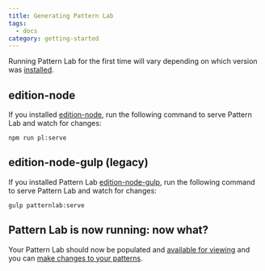 ```yaml
---
title: Generating Pattern Lab
tags:
  - docs
category: getting-started
---
```


Running Pattern Lab for the first time will vary depending on which version was [installed](/docs/installation.html).

## edition-node

If you installed [edition-node](https://github.com/pattern-lab/edition-node), run the following command to serve Pattern Lab and watch for changes:

```
npm run pl:serve
```

## edition-node-gulp (legacy)

If you installed Pattern Lab [edition-node-gulp](https://github.com/pattern-lab/edition-node-gulp), run the following command to serve Pattern Lab and watch for changes:

```
gulp patternlab:serve
```

## Pattern Lab is now running: now what?

Your Pattern Lab should now be populated and [available for viewing](/docs/viewing-patterns.html#node) and you can [make changes to your patterns](/docs/editing-source-files.html).


